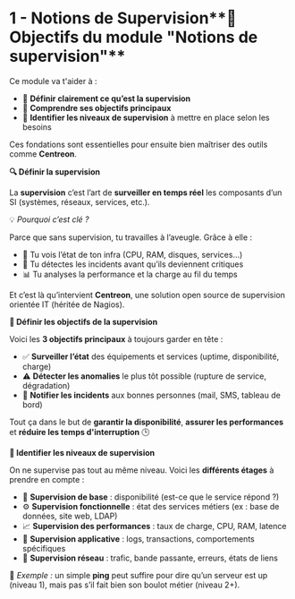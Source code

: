 # 1 - Notions de Supervision**🎯 Objectifs du module "Notions de supervision"**

Ce module va t'aider à :

- 🧾 **Définir clairement ce qu’est la supervision**
- 🎯 **Comprendre ses objectifs principaux**
- 🧱 **Identifier les niveaux de supervision** à mettre en place selon les besoins

Ces fondations sont essentielles pour ensuite bien maîtriser des outils comme **Centreon**.



**🔍 Définir la supervision**

La **supervision** c’est l’art de **surveiller en temps réel** les composants d’un SI (systèmes, réseaux, services, etc.).

💡 *Pourquoi c’est clé ?*

Parce que sans supervision, tu travailles à l’aveugle. Grâce à elle :

- 👀 Tu vois l’état de ton infra (CPU, RAM, disques, services…)
- 🚨 Tu détectes les incidents avant qu’ils deviennent critiques
- 📊 Tu analyses la performance et la charge au fil du temps

Et c’est là qu’intervient **Centreon**, une solution open source de supervision orientée IT (héritée de Nagios).



**🎯 Définir les objectifs de la supervision**

Voici les **3 objectifs principaux** à toujours garder en tête :

- ✅ **Surveiller l’état** des équipements et services (uptime, disponibilité, charge)
- ⚠️ **Détecter les anomalies** le plus tôt possible (rupture de service, dégradation)
- 📢 **Notifier les incidents** aux bonnes personnes (mail, SMS, tableau de bord)

Tout ça dans le but de **garantir la disponibilité**, **assurer les performances** et **réduire les temps d'interruption** 🕒



**🧱 Identifier les niveaux de supervision**

On ne supervise pas tout au même niveau. Voici les **différents étages** à prendre en compte :

- 🧍 **Supervision de base** : disponibilité (est-ce que le service répond ?)
- ⚙️ **Supervision fonctionnelle** : état des services métiers (ex : base de données, site web, LDAP)
- 📈 **Supervision des performances** : taux de charge, CPU, RAM, latence
- 🧮 **Supervision applicative** : logs, transactions, comportements spécifiques
- 🧩 **Supervision réseau** : trafic, bande passante, erreurs, états de liens

💬 *Exemple :* un simple **ping** peut suffire pour dire qu’un serveur est up (niveau 1), mais pas s’il fait bien son boulot métier (niveau 2+).
